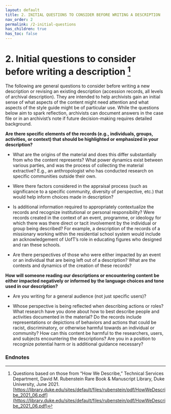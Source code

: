 ```yaml
---
layout: default
title: 2. INITIAL QUESTIONS TO CONSIDER BEFORE WRITING A DESCRIPTION
nav_order: 2
permalink: /2-initial-questions
has_children: true
has_toc: false
---
```


# 2. Initial questions to consider before writing a description [^2]

The following are general questions to consider before writing a new description or revising an existing description (accession records, all levels of archival description). They are intended to help archivists gain an initial sense of what aspects of the content might need attention and what aspects of the style guide might be of particular use. While the questions below aim to spark reflection, archivists can document answers in the case file or in an archivist’s note if future decision-making requires detailed background.

**Are there specific elements of the records (e.g., individuals, groups, activities, or context) that should be highlighted or emphasized in your description?**

* What are the origins of the material and does this differ substantially from who the content represents? What power dynamics exist between various parties, and was the process of collecting the material extractive? E.g., an anthropologist who has conducted research on specific communities outside their own.

* Were there factors considered in the appraisal process (such as significance to a specific community, diversity of perspective, etc.) that would help inform choices made in description?

* Is additional information required to appropriately contextualize the records and recognize institutional or personal responsibility? Were records created in the context of an event, programme, or ideology for which there was there direct or tacit involvement by the individual or group being described? For example, a description of the records of a missionary working within the residential school system would include an acknowledgement of UofT’s role in educating figures who designed and ran these schools.

* Are there perspectives of those who were either impacted by an event or an individual that are being left out of a description? What are the contexts and dynamics of the creation of these records?

**How will someone reading our descriptions or encountering content be either impacted negatively or informed by the language choices and tone used in our description?**

* Are you writing for a general audience (not just specific users)?

* Whose perspective is being reflected when describing actions or roles? What research have you done about how to best describe people and activities documented in the material? Do the records include representations or depictions of behaviors and actions that could be racist, discriminatory, or otherwise harmful towards an individual or community? How can this content be harmful to the researchers, users, and subjects encountering the descriptions? Are you in a position to recognize potential harm or is additional guidance necessary?

### Endnotes

[^2]: Questions based on those from “How We Describe,” Technical Services Department, David M. Rubenstein Rare Book & Manuscript Library, Duke University, June 2021. [https://library.duke.edu/sites/default/files/rubenstein/pdf/HowWeDescribe_2021_06.pdf](https://library.duke.edu/sites/default/files/rubenstein/pdf/HowWeDescribe_2021_06.pdf)